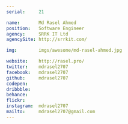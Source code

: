 ```yaml
---
serial:     21

name:       Md Rasel Ahmed
position:   Software Engineer
agency:     SRRK IT Ltd
agencySite: http://srrkit.com/

img:        imgs/awesome/md-rasel-ahmed.jpg

website:    http://rasel.pro/
twitter:    mdrasel2707
facebook:   mdrasel2707
github:     mdrasel2707
codepen:    
dribbble:   
behance:    
flickr:     
instagram:  mdrasel2707
mailto:     mdrasel2707@gmail.com
---
```

